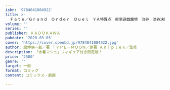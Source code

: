 ```yaml
---
isbn: '9784041084922'
title: >-
  Ｆａｔｅ／Ｇｒａｎｄ　Ｏｒｄｅｒ　Ｄｕｅｌ　ＹＡ特異点　密室遊戯魔境　渋谷　渋谷決闘事件　「Fate/Grand　Order　Duel　-collection　figure-」付き限定版
volume: ''
series: ''
publisher: ＫＡＤＯＫＡＷＡ
pubdate: '2020-03-03'
cover: 'https://cover.openbd.jp/9784041084922.jpg'
author: 磨伸映一郎／著 ＴＹＰＥ－ＭＯＯＮ／原著 Ａｎｉｐｌｅｘ／監修
description: 「水着マシュ」フィギュア付き限定版！
price: '2500'
genre: ''
target: 一般
format: コミック
content: コミックス・劇画

---
```

